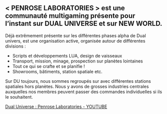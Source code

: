 ## < PENROSE LABORATORIES > est une communauté multigaming présente pour l’instant sur DUAL UNIVERSE et sur NEW WORLD.

Déjà extrêmement présente sur les différentes phases alpha de Dual univers, <Penrose> est une organisation active, organisée autour de différentes divisions :

* Scripts et développements LUA, design de vaisseaux
* Transport, mission, minage, prospection sur planètes lointaines
* Tout ce qui se crafte et se planifie !
* Showrooms, bâtiments, station spatiale etc.

Sur DU toujours, nous sommes regroupés sur <Alioth> avec différentes stations spatiales hors planètes. Nous y avons de grosses industries centrales auxquelles nos membres peuvent passer des commandes individuelles si ils le souhaitent.

[Dual Universe : Penrose Laboratories - YOUTUBE](https://www.youtube.com/watch?v=L32aKAnpjq8)
